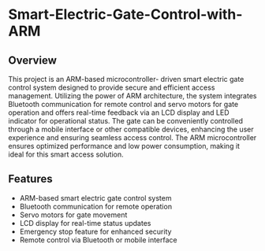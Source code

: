 # Smart-Electric-Gate-Control-with-ARM

## Overview
This project is an ARM-based microcontroller- driven smart electric gate control system designed to provide secure and efficient access management. 
Utilizing the power of ARM architecture, the system integrates Bluetooth communication for remote control and servo motors for gate operation and offers real-time feedback via an LCD display and LED indicator for operational status.
The gate can be conveniently controlled through a mobile interface or other compatible devices, enhancing the user experience and ensuring seamless access control. 
The ARM microcontroller ensures optimized performance and low power consumption, making it ideal for this smart access solution.

## Features
- ARM-based smart electric gate control system
- Bluetooth communication for remote operation
- Servo motors for gate movement
- LCD display for real-time status updates
- Emergency stop feature for enhanced security
- Remote control via Bluetooth or mobile interface
